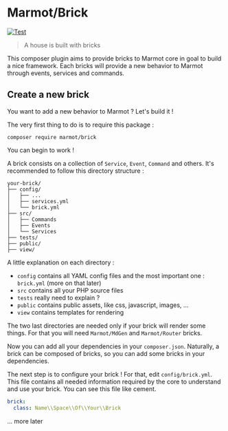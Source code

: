 # Marmot/Brick

[![Test](https://github.com/Marmot-framework/Brick/actions/workflows/test.yml/badge.svg?branch=master)](https://github.com/Marmot-framework/Brick/actions/workflows/test.yml)

> A house is built with bricks

This composer plugin aims to provide bricks to Marmot core in goal to build a nice framework. Each bricks will provide a
new behavior to Marmot through events, services and commands.

## Create a new brick

You want to add a new behavior to Marmot ? Let's build it !

The very first thing to do is to require this package :

```shell
composer require marmot/brick
```

You can begin to work !

A brick consists on a collection of `Service`, `Event`, `Command` and others. It's recommended to follow this directory
structure :

```
your-brick/
├── config/
│   ├── ...
│   ├── services.yml
│   └── brick.yml
├── src/
│   ├── Commands
│   ├── Events
│   └── Services
├── tests/
├── public/
├── view/
```

A little explanation on each directory :

- `config` contains all YAML config files and the most important one : `brick.yml` (more on that later)
- `src` contains all your PHP source files
- `tests` really need to explain ?
- `public` contains public assets, like css, javascript, images, ...
- `view` contains templates for rendering

The two last directories are needed only if your brick will render some things. For that you will need `Marmot/MdGen`
and `Marmot/Router` bricks.

Now you can add all your dependencies in your `composer.json`. Naturally, a brick can be composed of bricks, so you can
add some bricks in your dependencies.

The next step is to configure your brick ! For that, edit `config/brick.yml`. This file contains all needed information
required by the core to understand and use your brick. You can see this file like cement.

```yaml
brick:
  class: Name\\Space\\Of\\Your\\Brick
```

... more later
